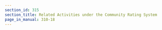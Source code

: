 ```yaml
---
section_id: 315
section_title: Related Activities under the Community Rating System
page_in_manual: 310-18
---
```

